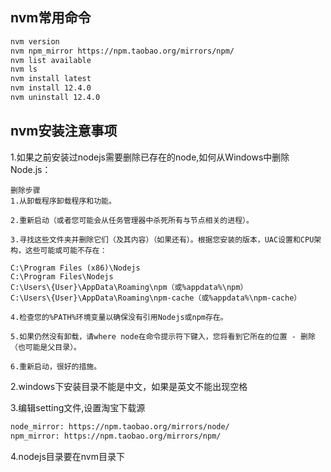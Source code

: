 ## nvm常用命令
 ```bash
 nvm version
 nvm npm_mirror https://npm.taobao.org/mirrors/npm/
 nvm list available
 nvm ls
 nvm install latest 
 nvm install 12.4.0
 nvm uninstall 12.4.0
 ```
         
 ## nvm安装注意事项
 1.如果之前安装过nodejs需要删除已存在的node,如何从Windows中删除Node.js：
 ~~~~
 删除步骤
 1.从卸载程序卸载程序和功能。
 
 2.重新启动（或者您可能会从任务管理器中杀死所有与节点相关的进程）。
 
 3.寻找这些文件夹并删除它们（及其内容）（如果还有）。根据您安装的版本，UAC设置和CPU架构，这些可能或可能不存在：
 
 C:\Program Files (x86)\Nodejs
 C:\Program Files\Nodejs
 C:\Users\{User}\AppData\Roaming\npm（或%appdata%\npm）
 C:\Users\{User}\AppData\Roaming\npm-cache（或%appdata%\npm-cache）
 
 4.检查您的%PATH%环境变量以确保没有引用Nodejs或npm存在。
 
 5.如果仍然没有卸载，请where node在命令提示符下键入，您将看到它所在的位置 - 删除（也可能是父目录）。
 
 6.重新启动，很好的措施。
 ~~~~
         
 2.windows下安装目录不能是中文，如果是英文不能出现空格
 
 3.编辑setting文件,设置淘宝下载源
 ```bash
 node_mirror: https://npm.taobao.org/mirrors/node/
 npm_mirror: https://npm.taobao.org/mirrors/npm/
 ```

4.nodejs目录要在nvm目录下